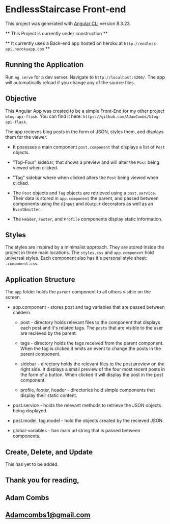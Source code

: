 # EndlessStaircase Front-end

This project was generated with [Angular CLI](https://github.com/angular/angular-cli) version 8.3.23.

** This Project is currently under construction **

** It currently uses a Back-end app hosted on heroku at `http://endless-api.herokuapp.com` **

## Running the Application

Run `ng serve` for a dev server. Navigate to `http://localhost:4200/`. The app will automatically reload if you change any of the source files.

## Objective

This Angular App was created to be a simple Front-End for my other project `blog-api-flask`. You can find it here: `https://github.com/AdamCombs/blog-api-flask`.

The app recieves blog posts in the form of JSON, styles them, and displays them for the viewer. 

+ It posesses a main component `post.component` that displays a list of `Post` objects.

+ "Top-Four" sidebar, that shows a preview and will alter the `Post` being viewed when clicked. 

+ "Tag" sidebar where when clicked alters the `Post` being viewed when clicked.

+ The `Post` objects and `Tag` objects are retrieved using a `post.service`. Their data is stored in `app.component` the parent, and passed between components using the `@Input` and `@Output` decorators as well as an `EventEmitter`.

+ The `Header`, `Footer`, and `Profile` components display static information. 

## Styles

The styles are inspired by a minimalist approach. They are stored inside the project in three main locations. The `styles.css` and `app.component` hold universal styles. Each component also has it's personal style sheet: `.component.css`.

## Application Structure

The `app` folder holds the `parent` component to all others visible on the screen.

+ app.component - stores post and tag variables that are passed between childern.

  + post - directory holds relevant files to the component that displays each post and it's related tags. The `posts` that are visible to the user are recieved by the parent. 

  + tags - directory holds the tags received from the parent component. When the tag is clicked it emits an event to change the posts in the parent component.

  + sidebar - directory holds the relevant files to the post preview on the right side. It displays a small preview of the four most recent posts in the form of a button. When clicked it will display the post in the post component. 

  + profile, footer, header - directories hold simple components that display their static content. 

+ post.service - holds the relevant methods to retrieve the JSON objects being displayed.

+ post.model, tag.model - hold the objects created by the recieved JSON.

+ global-variables - has main url string that is passed between components. 

## Create, Delete, and Update

This has yet to be added.

## Thank you for reading,

## Adam Combs

## Adamcombs1@gmail.com
